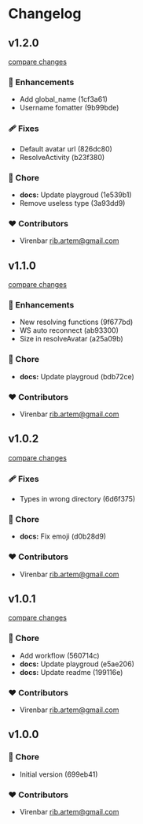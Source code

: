 # Changelog

## v1.2.0

[compare changes](https://undefined/undefined/compare/v1.1.0...v1.2.0)


### 🚀 Enhancements

  - Add global_name (1cf3a61)
  - Username fomatter (9b99bde)

### 🩹 Fixes

  - Default avatar url (826dc80)
  - ResolveActivity (b23f380)

### 🏡 Chore

  - **docs:** Update playgroud (1e539b1)
  - Remove useless type (3a93dd9)

### ❤️  Contributors

- Virenbar <rib.artem@gmail.com>

## v1.1.0

[compare changes](https://undefined/undefined/compare/v1.0.2...v1.1.0)


### 🚀 Enhancements

  - New resolving functions (9f677bd)
  - WS auto reconnect (ab93300)
  - Size in resolveAvatar (a25a09b)

### 🏡 Chore

  - **docs:** Update playgroud (bdb72ce)

### ❤️  Contributors

- Virenbar <rib.artem@gmail.com>

## v1.0.2

[compare changes](https://undefined/undefined/compare/v1.0.1...v1.0.2)


### 🩹 Fixes

  - Types in wrong directory (6d6f375)

### 🏡 Chore

  - **docs:** Fix emoji (d0b28d9)

### ❤️  Contributors

- Virenbar <rib.artem@gmail.com>

## v1.0.1

[compare changes](https://undefined/undefined/compare/v1.0.0...v1.0.1)


### 🏡 Chore

  - Add workflow (560714c)
  - **docs:** Update playgroud (e5ae206)
  - **docs:** Update readme (199116e)

### ❤️  Contributors

- Virenbar <rib.artem@gmail.com>

## v1.0.0

### 🏡 Chore

- Initial version (699eb41)

### ❤️  Contributors

- Virenbar <rib.artem@gmail.com>
